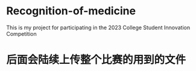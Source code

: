 # Recognition-of-medicine
This is my project for participating in the 2023 College Student Innovation Competition

# 后面会陆续上传整个比赛的用到的文件

